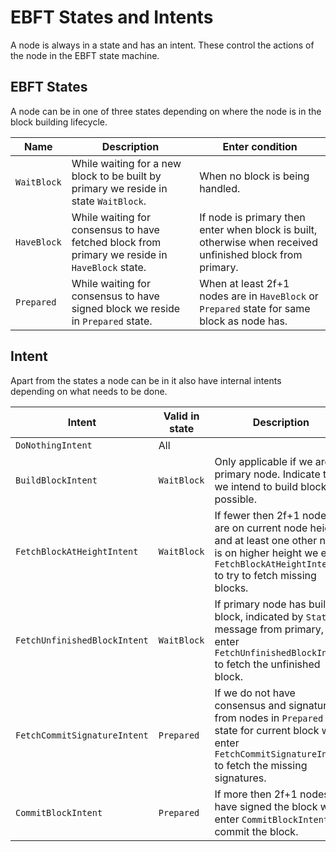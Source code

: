 # EBFT States and Intents

A node is always in a state and has an intent. These control the actions of the node in the EBFT state machine.

## EBFT States

A node can be in one of three states depending on where the node is in the block building lifecycle.

| Name        | Description                                                                                    | Enter condition                                                                                           |
|-------------|------------------------------------------------------------------------------------------------|-----------------------------------------------------------------------------------------------------------|
| `WaitBlock` | While waiting for a new block to be built by primary we reside in state `WaitBlock`.           | When no block is being handled.                                                                           |
| `HaveBlock` | While waiting for consensus to have fetched block from primary we reside in `HaveBlock` state. | If node is primary then enter when block is built, otherwise when received unfinished block from primary. |
| `Prepared`  | While waiting for consensus to have signed block we reside in `Prepared` state.                | When at least 2f+1 nodes are in `HaveBlock` or `Prepared` state for same block as node has.               |

## Intent

Apart from the states a node can be in it also have internal intents depending on what needs to be done. 

| Intent                       | Valid in state | Description                                                                                                                                                             |
|------------------------------|----------------|-------------------------------------------------------------------------------------------------------------------------------------------------------------------------|
| `DoNothingIntent`            | All            |                                                                                                                                                                         |
| `BuildBlockIntent`           | `WaitBlock`    | Only applicable if we are primary node. Indicate that we intend to build block if possible.                                                                             |
| `FetchBlockAtHeightIntent`   | `WaitBlock`    | If fewer then 2f+1 nodes are on current node height and at least one other node is on higher height we enter `FetchBlockAtHeightIntent` to try to fetch missing blocks. |
| `FetchUnfinishedBlockIntent` | `WaitBlock`    | If primary node has built a block, indicated by `Status` message from primary, we enter `FetchUnfinishedBlockIntent` to fetch the unfinished block.                     |
| `FetchCommitSignatureIntent` | `Prepared`     | If we do not have consensus and signature from nodes in `Prepared` state for current block we enter `FetchCommitSignatureIntent` to fetch the missing signatures.       |
| `CommitBlockIntent`          | `Prepared`     | If more then 2f+1 nodes have signed the block we enter `CommitBlockIntent` to commit the block.                                                                         |
